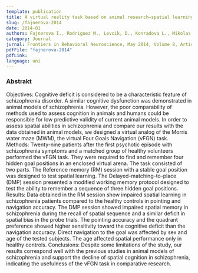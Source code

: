 ```yaml
---
template: publication
title: A virtual reality task based on animal research–spatial learning and memory in patients after the first episode of schizophrenia
slug: /fajnerova-2014
date: 2014-01
authors: Fajnerova I., Rodriguez M., Levcik, D., Konradova L., Mikolas P., Brom C., Stuchlik A., Vlcek K., Horacek, J. 
category: Journal
jurnal: Frontiers in Behavioral Neuroscience, May 2014, Volume 8, Article 157
pdfFile: "fajnerova-2014"
pdfLink:
language: uni
---
```


### Abstrakt

Objectives: Cognitive deficit is considered to be a characteristic feature of schizophrenia disorder. A similar cognitive dysfunction was demonstrated in animal models of schizophrenia. However, the poor comparability of methods used to assess cognition in animals and humans could be responsible for low predictive validity of current animal models. In order to assess spatial abilities in schizophrenia and compare our results with the data obtained in animal models, we designed a virtual analog of the Morris water maze (MWM), the virtual Four Goals Navigation (vFGN) task. Methods: Twenty-nine patients after the first psychotic episode with schizophrenia symptoms and a matched group of healthy volunteers performed the vFGN task. They were required to find and remember four hidden goal positions in an enclosed virtual arena. The task consisted of two parts. The Reference memory (RM) session with a stable goal position was designed to test spatial learning. The Delayed-matching-to-place (DMP) session presented a modified working memory protocol designed to test the ability to remember a sequence of three hidden goal positions. Results: Data obtained in the RM session show impaired spatial learning in schizophrenia patients compared to the healthy controls in pointing and navigation accuracy. The DMP session showed impaired spatial memory in schizophrenia during the recall of spatial sequence and a similar deficit in spatial bias in the probe trials. The pointing accuracy and the quadrant preference showed higher sensitivity toward the cognitive deficit than the navigation accuracy. Direct navigation to the goal was affected by sex and age of the tested subjects. The age affected spatial performance only in healthy controls. Conclusions: Despite some limitations of the study, our results correspond well with the previous studies in animal models of schizophrenia and support the decline of spatial cognition in schizophrenia, indicating the usefulness of the vFGN task in comparative research.
